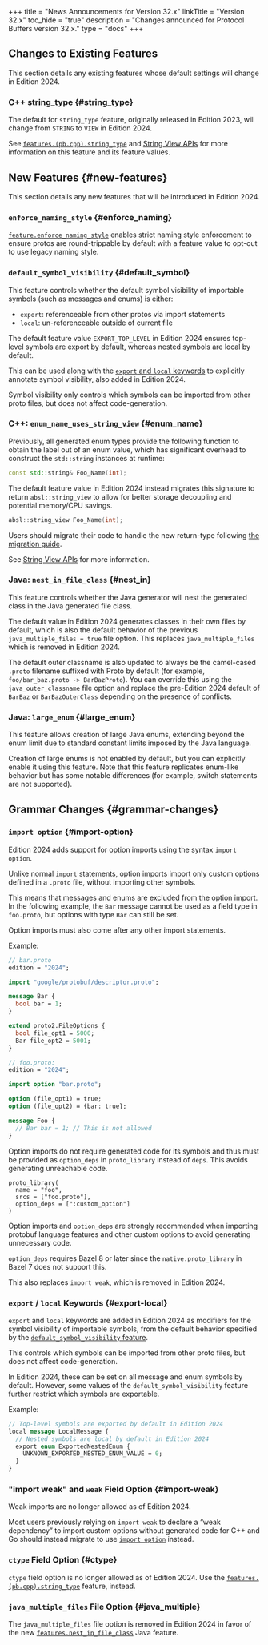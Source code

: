 +++
title = "News Announcements for Version 32.x"
linkTitle = "Version 32.x"
toc_hide = "true"
description = "Changes announced for Protocol Buffers version 32.x."
type = "docs"
+++

## Changes to Existing Features

This section details any existing features whose default settings will change in
Edition 2024.

### C++ string_type {#string_type}

The default for `string_type` feature, originally released in Edition 2023, will
change from `STRING` to `VIEW` in Edition 2024.

See
[`features.(pb.cpp).string_type`](/editions/features#string_type)
and [String View APIs](/reference/cpp/string-view) for
more information on this feature and its feature values.

## New Features {#new-features}

This section details any new features that will be introduced in Edition 2024.

### `enforce_naming_style` {#enforce_naming}

[`feature.enforce_naming_style`](/editions/features#enforce_naming)
enables strict naming style enforcement to ensure protos are round-trippable by
default with a feature value to opt-out to use legacy naming style.

### `default_symbol_visibility` {#default_symbol}

This feature controls whether the default symbol visibility of importable
symbols (such as messages and enums) is either:

*   `export`: referenceable from other protos via import statements
*   `local`: un-referenceable outside of current file

The default feature value `EXPORT_TOP_LEVEL` in Edition 2024 ensures top-level
symbols are export by default, whereas nested symbols are local by default.

This can be used along with the [`export` and `local` keywords](#export-local)
to explicitly annotate symbol visibility, also added in Edition 2024.

Symbol visibility only controls which symbols can be imported from other proto
files, but does not affect code-generation.

### C++: `enum_name_uses_string_view` {#enum_name}

Previously, all generated enum types provide the following function to obtain
the label out of an enum value, which has significant overhead to construct the
`std::string` instances at runtime:

```cpp
const std::string& Foo_Name(int);
```

The default feature value in Edition 2024 instead migrates this signature to
return `absl::string_view` to allow for better storage decoupling and potential
memory/CPU savings.

```cpp
absl::string_view Foo_Name(int);
```

Users should migrate their code to handle the new return-type following
[the migration guide](/support/migration#string_view-return-type).

See [String View APIs](/reference/cpp/string-view) for
more information.

### Java: `nest_in_file_class` {#nest_in}

This feature controls whether the Java generator will nest the generated class
in the Java generated file class.

The default value in Edition 2024 generates classes in their own files by
default, which is also the default behavior of the previous
`java_multiple_files = true` file option. This replaces `java_multiple_files`
which is removed in Edition 2024.

The default outer classname is also updated to always be the camel-cased
`.proto` filename suffixed with Proto by default (for example,
`foo/bar_baz.proto -> BarBazProto`). You can override this using the
`java_outer_classname` file option and replace the pre-Edition 2024 default of
`BarBaz` or `BarBazOuterClass` depending on the presence of conflicts.

### Java: `large_enum` {#large_enum}

This feature allows creation of large Java enums, extending beyond the enum
limit due to standard constant limits imposed by the Java language.

Creation of large enums is not enabled by default, but you can explicitly enable
it using this feature. Note that this feature replicates enum-like behavior but
has some notable differences (for example, switch statements are not supported).

## Grammar Changes {#grammar-changes}

### `import option` {#import-option}

Edition 2024 adds support for option imports using the syntax `import option`.

Unlike normal `import` statements, option imports import only custom options
defined in a `.proto` file, without importing other symbols.

This means that messages and enums are excluded from the option import. In the
following example, the `Bar` message cannot be used as a field type in
`foo.proto`, but options with type `Bar` can still be set.

Option imports must also come after any other import statements.

Example:

```proto
// bar.proto
edition = "2024";

import "google/protobuf/descriptor.proto";

message Bar {
  bool bar = 1;
}

extend proto2.FileOptions {
  bool file_opt1 = 5000;
  Bar file_opt2 = 5001;
}
```

```proto
// foo.proto:
edition = "2024";

import option "bar.proto";

option (file_opt1) = true;
option (file_opt2) = {bar: true};

message Foo {
  // Bar bar = 1; // This is not allowed
}
```

Option imports do not require generated code for its symbols and thus must be
provided as `option_deps` in `proto_library` instead of `deps`. This avoids
generating unreachable code.

```build
proto_library(
  name = "foo",
  srcs = ["foo.proto"],
  option_deps = [":custom_option"]
)
```

Option imports and `option_deps` are strongly recommended when importing
protobuf language features and other custom options to avoid generating
unnecessary code.

`option_deps` requires Bazel 8 or later since the `native.proto_library` in
Bazel 7 does not support this.

This also replaces `import weak`, which is removed in Edition 2024.

### `export` / `local` Keywords {#export-local}

`export` and `local` keywords are added in Edition 2024 as modifiers for the
symbol visibility of importable symbols, from the default behavior specified by
the
[`default_symbol_visibility` feature](/editions/features#symbol-vis).

This controls which symbols can be imported from other proto files, but does not
affect code-generation.

In Edition 2024, these can be set on all message and enum symbols by default.
However, some values of the `default_symbol_visibility` feature further restrict
which symbols are exportable.

Example:

```proto
// Top-level symbols are exported by default in Edition 2024
local message LocalMessage {
  // Nested symbols are local by default in Edition 2024
  export enum ExportedNestedEnum {
    UNKNOWN_EXPORTED_NESTED_ENUM_VALUE = 0;
  }
}
```

### "import weak" and `weak` Field Option {#import-weak}

Weak imports are no longer allowed as of Edition 2024.

Most users previously relying on `import weak` to declare a “weak dependency” to
import custom options without generated code for C++ and Go should instead
migrate to use
[`import option`](/editions/overview#import-option)
instead.

### `ctype` Field Option {#ctype}

`ctype` field option is no longer allowed as of Edition 2024. Use the
[`features.(pb.cpp).string_type`](/editions/features#string_type)
feature, instead.

### `java_multiple_files` File Option {#java_multiple}

The `java_multiple_files` file option is removed in Edition 2024 in favor of the
new
[`features.nest_in_file_class`](/editions/features#java-nest_in_file)
Java feature.

